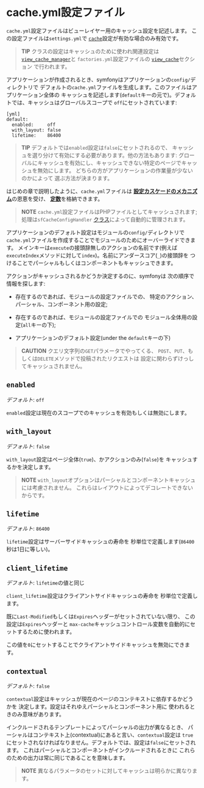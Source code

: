 cache.yml設定ファイル
====================

`cache.yml`設定ファイルはビューレイヤー用のキャッシュ設定を記述します。
この設定ファイルは`settings.yml`で
[`cache`](#chapter_04-Settings_sub_cache)設定が有効な場合のみ有効です。

>**TIP**
>クラスの設定はキャッシュのために使われ関連設定は
>[`view_cache_manager`](#chapter_05_view_cache_manager)と
>`factories.yml`設定ファイルの
>[`view_cache`](#chapter_05-Factories_sub_view_cache)セクション
>で行われます。

アプリケーションが作成されるとき、symfonyはアプリケーションの`config/`ディレクトリで
デフォルトの`cache.yml`ファイルを生成します。このファイルはアプリケーション全体の
キャッシュを記述します(`default`キーの元で)。デフォルトでは、キャッシュはグローバルスコープで
`off`にセットされています:

    [yml]
    default:
      enabled:     off
      with_layout: false
      lifetime:    86400

>**TIP**
>デフォルトでは`enabled`設定は`false`にセットされるので、
>キャッシュを選り分けて有効にする必要があります。他の方法もあります:
>グローバルにキャッシュを有効にし、キャッシュできない特定のページでキャッシュを無効にします。
>どちらの方がアプリケーションの作業量が少ないのかによって
>選ぶ方法が決まります。

はじめの章で説明したように、`cache.yml`ファイルは
[**設定カスケードのメカニズム**](#chapter_03-Configuration-Files-Principles_sub_configuration_cascade)の恩恵を受け、
[**定数**](#chapter_03-Configuration-Files-Principles_sub_constants)を格納できます。

>**NOTE**
>`cache.yml`設定ファイルはPHPファイルとしてキャッシュされます;
>処理は`sfCacheConfigHandler`
>[クラス](#chapter_14-Other-Configuration-Files_config_handlers_yml)によって自動的に管理されます。

アプリケーションのデフォルト設定はモジュールの`config/`ディレクトリで
`cache.yml`ファイルを作成することでモジュールのためにオーバーライドできます。
メインキーは`execute`の接頭辞無しのアクションの名前です(例えば
`executeIndex`メソッドに対して`index`)。名前にアンダースコア(`_`)の接頭辞を
つけることでパーシャルもしくはコンポーネントもキャッシュできます。

アクションがキャッシュされるかどうか決定するのに、symfonyは
次の順序で情報を探します:

  * 存在するのであれば、モジュールの設定ファイルでの、
    特定のアクション、パーシャル、コンポーネント用の設定;

  * 存在するのであれば、モジュールの設定ファイルでの
    モジュール全体用の設定(`all`キーの下);

  * アプリケーションのデフォルト設定(under the `default`キーの下)

>**CAUTION**
>クエリ文字列の`GET`パラメータでやってくる、
>`POST`、`PUT`、もしくは`DELETE`メソッドで投稿されたリクエストは
>設定に関わらずけっしてキャッシュされません。

`enabled`
---------

*デフォルト*: `off`

`enabled`設定は現在のスコープでのキャッシュを有効もしくは無効にします。

`with_layout`
---------------

*デフォルト*: `false`

`with_layout`設定はページ全体(`true`)、かアクションのみ(`false`)を
キャッシュするかを決定します。

>**NOTE**
>`with_layout`オプションはパーシャルとコンポーネントキャッシュには考慮されません。
>これらはレイアウトによってデコレートできないからです。

`lifetime`
------------

*デフォルト*: `86400`

`lifetime`設定はサーバーサイドキャッシュの寿命を
秒単位で定義します(`86400`秒は1日に等しい)。

`client_lifetime`
-------------------

*デフォルト*: `lifetime`の値と同じ

`client_lifetime`設定はクライアントサイドキャッシュの寿命を
秒単位で定義します。

既に`Last-Modified`もしくは`Expires`ヘッダーがセットされていない限り、
この設定は`Expires`ヘッダーと
`max-cache`キャッシュコントロール変数を自動的にセットするために使われます。

この値を`0`にセットすることでクライアントサイドキャッシュを無効にできます。

`contextual`
------------

*デフォルト*: `false`

`contextual`設定はキャッシュが現在のページのコンテキストに依存するかどうかを
決定します。設定はそれゆえパーシャルとコンポーネント用に
使われるときのみ意味があります。

インクルードされるテンプレートによってパーシャルの出力が異なるとき、
パーシャルはコンテキスト上(contextual)にあると言い、`contextual`設定は
`true`にセットされなければなりません。デフォルトでは、設定は`false`にセットされます。 
これはパーシャルとコンポーネントがインクルードされるときに
これらのための出力は常に同じであることを意味します。

>**NOTE**
>異なるパラメータのセットに対してキャッシュは明らかに異なります。
